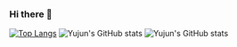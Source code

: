 ### Hi there 👋
[![Top Langs](https://github-readme-stats.vercel.app/api/top-langs/?username=yujun07)](https://github.com/anuraghazra/github-readme-stats)
![Yujun's GitHub stats](https://github-readme-stats.vercel.app/api?username=yujun07&theme=ambient_gradient&show_icons=true)
![Yujun's GitHub stats](https://github-readme-repo.vercel.app/api?username=yujun07&theme=ambient_gradient&show_icons=true)


<!--
**yujun07/yujun07** is a ✨ _special_ ✨ repository because its `README.md` (this file) appears on your GitHub profile.


Here are some ideas to get you started:

- 🔭 I’m currently working on ...
- 🌱 I’m currently learning ...
- 👯 I’m looking to collaborate on ...
- 🤔 I’m looking for help with ...
- 💬 Ask me about ...
- 📫 How to reach me: ...
- 😄 Pronouns: ...
- ⚡ Fun fact: ...
-->

